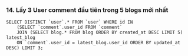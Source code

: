 ### 14. Lấy 3 User comment đầu tiên trong 5 blogs mới nhất
```mysql
SELECT DISTINCT `user`.* FROM `user` WHERE id IN
	(SELECT `comment`.user_id FROM `comment` 
	JOIN (SELECT blog.* FROM blog ORDER BY created_at DESC LIMIT 5) latest_blog 
    ON `comment`.user_id = latest_blog.user_id ORDER BY updated_at DESC) LIMIT 3;
```
